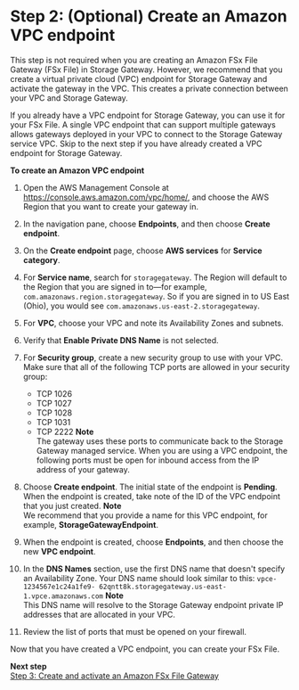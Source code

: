 # Step 2: \(Optional\) Create an Amazon VPC endpoint<a name="create-vpc-endpoint-fsx"></a>

This step is not required when you are creating an Amazon FSx File Gateway \(FSx File\) in Storage Gateway\. However, we recommend that you create a virtual private cloud \(VPC\) endpoint for Storage Gateway and activate the gateway in the VPC\. This creates a private connection between your VPC and Storage Gateway\. 

If you already have a VPC endpoint for Storage Gateway, you can use it for your FSx File\. A single VPC endpoint that can support multiple gateways allows gateways deployed in your VPC to connect to the Storage Gateway service VPC\. Skip to the next step if you have already created a VPC endpoint for Storage Gateway\.

**To create an Amazon VPC endpoint**

1. Open the AWS Management Console at [https://console\.aws\.amazon\.com/vpc/home/](https://console.aws.amazon.com/https://console.aws.amazon.com/vpc/), and choose the AWS Region that you want to create your gateway in\.

1. In the navigation pane, choose **Endpoints**, and then choose **Create endpoint**\.

1. On the **Create endpoint** page, choose **AWS services** for **Service category**\.

1. For **Service name**, search for `storagegateway`\. The Region will default to the Region that you are signed in to—for example, `com.amazonaws.region.storagegateway`\. So if you are signed in to US East \(Ohio\), you would see `com.amazonaws.us-east-2.storagegateway`\.

1. For **VPC**, choose your VPC and note its Availability Zones and subnets\.

1. Verify that **Enable Private DNS Name** is not selected\.

1. For **Security group**, create a new security group to use with your VPC\. Make sure that all of the following TCP ports are allowed in your security group:
   + TCP 1026
   + TCP 1027
   + TCP 1028
   + TCP 1031
   + TCP 2222
**Note**  
The gateway uses these ports to communicate back to the Storage Gateway managed service\. When you are using a VPC endpoint, the following ports must be open for inbound access from the IP address of your gateway\.

1. Choose **Create endpoint**\. The initial state of the endpoint is **Pending**\. When the endpoint is created, take note of the ID of the VPC endpoint that you just created\.
**Note**  
We recommend that you provide a name for this VPC endpoint, for example, **StorageGatewayEndpoint**\.

1. When the endpoint is created, choose **Endpoints**, and then choose the new **VPC endpoint**\.

1. In the **DNS Names** section, use the first DNS name that doesn't specify an Availability Zone\. Your DNS name should look similar to this: `vpce-1234567e1c24a1fe9- 62qntt8k.storagegateway.us-east-1.vpce.amazonaws.com`
**Note**  
This DNS name will resolve to the Storage Gateway endpoint private IP addresses that are allocated in your VPC\.

1. Review the list of ports that must be opened on your firewall\. 

Now that you have created a VPC endpoint, you can create your FSx File\.

**Next step**  
[Step 3: Create and activate an Amazon FSx File Gateway](create-gateway-file.md)